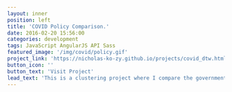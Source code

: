 ```yaml
---
layout: inner
position: left
title: 'COVID Policy Comparison.'
date: 2016-02-20 15:56:00
categories: development
tags: JavaScript AngularJS API Sass
featured_image: '/img/covid/policy.gif'
project_link: 'https://nicholas-ko-zy.github.io/projects/covid_dtw.html'
button_icon: ''
button_text: 'Visit Project'
lead_text: 'This is a clustering project where I compare the government responses to COVID between countries.'
---
```

